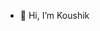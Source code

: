 - 👋 Hi, I’m Koushik

<!---
Gajjela-Koushik-Reddy/Gajjela-Koushik-Reddy is a ✨ special ✨ repository because its `README.md` (this file) appears on your GitHub profile.
You can click the Preview link to take a look at your changes.
--->
